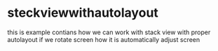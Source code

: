 # steckviewwithautolayout
this is example contians how we can work with stack view with proper autolayout if we rotate screen how it is automatically adjust screen 
